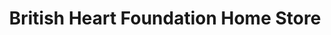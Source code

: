 ---
title: "British Heart Foundation Home Store"
url: /cheltenham/british-heart-foundation-home-store/
shop: furniture
---